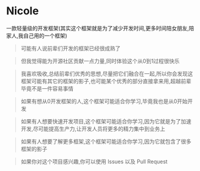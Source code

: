 # Nicole

一款轻量级的开发框架(其实这个框架就是为了减少开发时间,更多时间陪女朋友,陪家人,我自己用的一个框架)

>可能有人说前辈们开发的框架已经很成熟了

>但我觉得能为开源社区贡献一点力量,同时体验这个从0到1过程很快乐

>我喜欢吸收,总结前辈们优秀的思想,尽量把它们融合在一起,所以你会发现这框架可能有其它的框架的影子,也可能某个优秀的部分直接拿来用,超越前辈毕竟不是一件容易事情

>如果有想从0开发框架的人,这个框架可能适合你学习,毕竟我也是从0开始开发

>如果有人想要快速开发项目,这个框架可能适合你学习,因为它就是为了加速开发,尽可能提高生产力,让开发人员将更多的精力集中到业务上

>如果有人想要了解更多框架,这个框架可能适合你学习,因为它就包含了很多框架的影子

>如果你对这个项目感兴趣,你可以使用 Issues 以及 Pull Request

